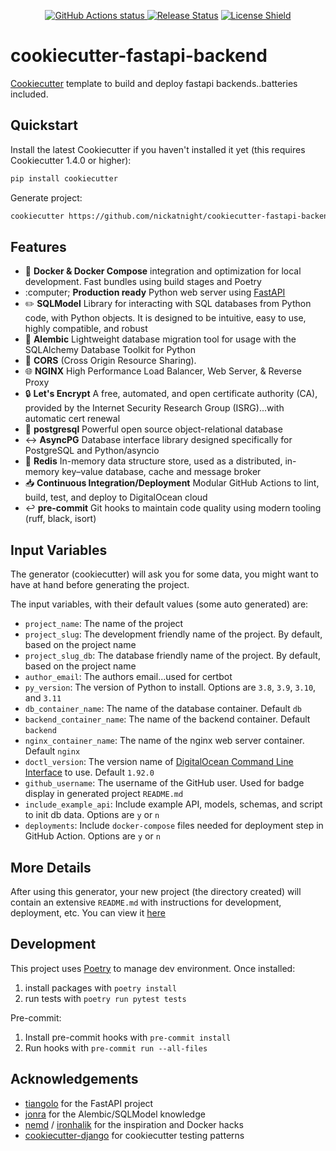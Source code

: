 <p align="center">
    <a href="https://github.com/nickatnight/cookiecutter-fastapi-backend/actions">
        <img alt="GitHub Actions status" src="https://github.com/nickatnight/cookiecutter-fastapi-backend/actions/workflows/main.yml/badge.svg">
    </a>
    <a href="https://github.com/nickatnight/cookiecutter-fastapi-backend/releases"><img alt="Release Status" src="https://img.shields.io/github/v/release/nickatnight/cookiecutter-fastapi-backend"></a>
    <a href="https://github.com/nickatnight/cookiecutter-fastapi-backend/blob/master/LICENSE">
        <img alt="License Shield" src="https://img.shields.io/github/license/nickatnight/cookiecutter-fastapi-backend">
    </a>
</p>

# cookiecutter-fastapi-backend
[Cookiecutter](https://github.com/cookiecutter/cookiecutter) template to build and deploy fastapi backends..batteries included.

## Quickstart
Install the latest Cookiecutter if you haven't installed it yet (this requires Cookiecutter 1.4.0 or higher):
```sh
pip install cookiecutter
```

Generate project:
```sh
cookiecutter https://github.com/nickatnight/cookiecutter-fastapi-backend.git
```

## Features
* :whale: **Docker & Docker Compose** integration and optimization for local development. Fast bundles using build stages and Poetry
* :computer; **Production ready** Python web server using <a href="https://github.com/tiangolo/fastapi" class="external-link" target="_blank">FastAPI</a>
* :pencil2: **SQLModel** Library for interacting with SQL databases from Python code, with Python objects. It is designed to be intuitive, easy to use, highly compatible, and robust
* :light_rail: **Alembic** Lightweight database migration tool for usage with the SQLAlchemy Database Toolkit for Python
* :large_blue_diamond: **CORS** (Cross Origin Resource Sharing).
* :globe_with_meridians: **NGINX** High Performance Load Balancer, Web Server, & Reverse Proxy
* :lock: **Let's Encrypt** A free, automated, and open certificate authority (CA), provided by the Internet Security Research Group (ISRG)...with automatic cert renewal
* :floppy_disk: **postgresql** Powerful open source object-relational database
* :left_right_arrow: **AsyncPG** Database interface library designed specifically for PostgreSQL and Python/asyncio
* :convenience_store: **Redis** In-memory data structure store, used as a distributed, in-memory key–value database, cache and message broker
* :inbox_tray: **Continuous Integration/Deployment** Modular GitHub Actions to lint, build, test, and deploy to DigitalOcean cloud
* :leftwards_arrow_with_hook: **pre-commit** Git hooks to maintain code quality using modern tooling (ruff, black, isort)

## Input Variables
The generator (cookiecutter) will ask you for some data, you might want to have at hand before generating the project.

The input variables, with their default values (some auto generated) are:

* `project_name`: The name of the project
* `project_slug`: The development friendly name of the project. By default, based on the project name
* `project_slug_db`: The database friendly name of the project. By default, based on the project name
* `author_email`: The authors email...used for certbot
* `py_version`: The version of Python to install. Options are `3.8`, `3.9`, `3.10`, and `3.11`
* `db_container_name`: The name of the database container. Default `db`
* `backend_container_name`: The name of the backend container. Default `backend`
* `nginx_container_name`: The name of the nginx web server container. Default `nginx`
* `doctl_version`: The version name of [DigitalOcean Command Line Interface](https://docs.digitalocean.com/reference/doctl/) to use. Default `1.92.0`
* `github_username`: The username of the GitHub user. Used for badge display in generated project `README.md`
* `include_example_api`: Include example API, models, schemas, and script to init db data. Options are `y` or `n`
* `deployments`: Include `docker-compose` files needed for deployment step in GitHub Action. Options are `y` or `n`


## More Details
After using this generator, your new project (the directory created) will contain an extensive `README.md` with instructions for development, deployment, etc. You can view it [here](/%7B%7B%20cookiecutter.project_slug%20%7D%7D/README.md)

## Development
This project uses [Poetry](https://python-poetry.org/docs/#osx--linux--bashonwindows-install-instructions) to manage dev environment.  Once installed:
1. install packages with `poetry install`
2. run tests with `poetry run pytest tests`

Pre-commit:
1. Install pre-commit hooks with `pre-commit install`
2. Run hooks with `pre-commit run --all-files`

## Acknowledgements
- [tiangolo](https://github.com/tiangolo/full-stack-fastapi-postgresql) for the FastAPI project
- [jonra](https://github.com/jonra1993/fastapi-alembic-sqlmodel-async) for the Alembic/SQLModel knowledge
- [nemd](https://github.com/nemd/) / [ironhalik](https://github.com/ironhalik/) for the inspiration and Docker hacks
- [cookiecutter-django](https://github.com/cookiecutter/cookiecutter-django) for cookiecutter testing patterns
